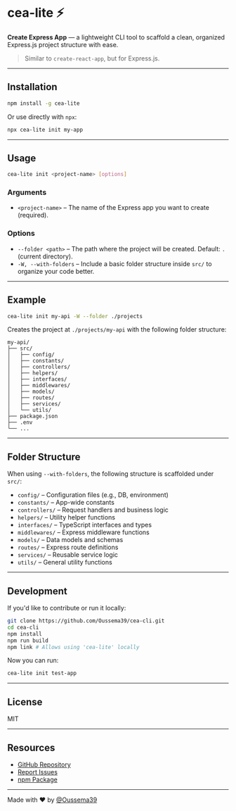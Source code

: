 # cea-lite ⚡️

**Create Express App** — a lightweight CLI tool to scaffold a clean, organized Express.js project structure with ease.

> Similar to `create-react-app`, but for Express.js.

---

## Installation

```bash
npm install -g cea-lite
```

Or use directly with `npx`:

```bash
npx cea-lite init my-app
```

---

## Usage

```bash
cea-lite init <project-name> [options]
```

### Arguments

- `<project-name>` – The name of the Express app you want to create (required).

### Options

- `--folder <path>` – The path where the project will be created. Default: `.` (current directory).
- `-W, --with-folders` – Include a basic folder structure inside `src/` to organize your code better.

---

## Example

```bash
cea-lite init my-api -W --folder ./projects
```

Creates the project at `./projects/my-api` with the following folder structure:

```
my-api/
├── src/
│   ├── config/
│   ├── constants/
│   ├── controllers/
│   ├── helpers/
│   ├── interfaces/
│   ├── middlewares/
│   ├── models/
│   ├── routes/
│   ├── services/
│   └── utils/
├── package.json
├── .env
└── ...
```

---

## Folder Structure

When using `--with-folders`, the following structure is scaffolded under `src/`:

- `config/` – Configuration files (e.g., DB, environment)
- `constants/` – App-wide constants
- `controllers/` – Request handlers and business logic
- `helpers/` – Utility helper functions
- `interfaces/` – TypeScript interfaces and types
- `middlewares/` – Express middleware functions
- `models/` – Data models and schemas
- `routes/` – Express route definitions
- `services/` – Reusable service logic
- `utils/` – General utility functions

---

## Development

If you'd like to contribute or run it locally:

```bash
git clone https://github.com/Oussema39/cea-cli.git
cd cea-cli
npm install
npm run build
npm link # Allows using 'cea-lite' locally
```

Now you can run:

```bash
cea-lite init test-app
```

---

## License

MIT

---

## Resources

- [GitHub Repository](https://github.com/Oussema39/cea-cli)
- [Report Issues](https://github.com/Oussema39/cea-cli/issues)
- [npm Package](https://www.npmjs.com/package/cea)

---

Made with ❤️ by [@Oussema39](https://github.com/Oussema39)

